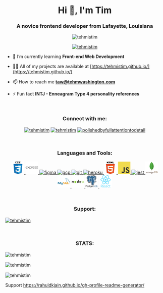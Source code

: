 
<h1 align="center">Hi 👋, I'm Tim</h1>
<h3 align="center">A novice frontend developer from Lafayette, Louisiana</h3>

<p align="center"> <img src="https://komarev.com/ghpvc/?username=tehmistim&label=Profile%20views&color=0e75b6&style=flat" alt="tehmistim" /> </p>

<p align="center"> <a href="https://github.com/ryo-ma/github-profile-trophy"><img src="https://github-profile-trophy.vercel.app/?username=tehmistim" alt="tehmistim" /></a> </p>

- 🌱 I’m currently learning **Front-end Web Development**

- 👨‍💻 All of my projects are available at [https://tehmistim.github.io/](https://tehmistim.github.io/)

- 📫 How to reach me **taw@tehmwashington.com**

- ⚡ Fun fact **INTJ - Enneagram Type 4 personality references**
<br>
<h3 align="center">Connect with me:</h3>
<p align="center">
<a href="https://linkedin.com/in/tehmistim" target="blank"><img align="center" src="https://raw.githubusercontent.com/rahuldkjain/github-profile-readme-generator/master/src/images/icons/Social/linked-in-alt.svg" alt="tehmistim" height="30" width="40" /></a>
<a href="https://fb.com/tehmistim" target="blank"><img align="center" src="https://raw.githubusercontent.com/rahuldkjain/github-profile-readme-generator/master/src/images/icons/Social/facebook.svg" alt="tehmistim" height="30" width="40" /></a>
<a href="https://www.youtube.com/c/polishedbyfullattentiontodetail" target="blank"><img align="center" src="https://raw.githubusercontent.com/rahuldkjain/github-profile-readme-generator/master/src/images/icons/Social/youtube.svg" alt="polishedbyfullattentiontodetail" height="30" width="40" /></a>
</p>
<br>
<h3 align="center">Languages and Tools:</h3>
<p align="center"> <a href="https://www.w3schools.com/css/" target="_blank" rel="noreferrer"> <img src="https://raw.githubusercontent.com/devicons/devicon/master/icons/css3/css3-original-wordmark.svg" alt="css3" width="40" height="40"/> </a> <a href="https://expressjs.com" target="_blank" rel="noreferrer"> <img src="https://raw.githubusercontent.com/devicons/devicon/master/icons/express/express-original-wordmark.svg" alt="express" width="40" height="40"/> </a> <a href="https://www.figma.com/" target="_blank" rel="noreferrer"> <img src="https://www.vectorlogo.zone/logos/figma/figma-icon.svg" alt="figma" width="40" height="40"/> </a> <a href="https://cloud.google.com" target="_blank" rel="noreferrer"> <img src="https://www.vectorlogo.zone/logos/google_cloud/google_cloud-icon.svg" alt="gcp" width="40" height="40"/> </a> <a href="https://git-scm.com/" target="_blank" rel="noreferrer"> <img src="https://www.vectorlogo.zone/logos/git-scm/git-scm-icon.svg" alt="git" width="40" height="40"/> </a> <a href="https://heroku.com" target="_blank" rel="noreferrer"> <img src="https://www.vectorlogo.zone/logos/heroku/heroku-icon.svg" alt="heroku" width="40" height="40"/> </a> <a href="https://www.w3.org/html/" target="_blank" rel="noreferrer"> <img src="https://raw.githubusercontent.com/devicons/devicon/master/icons/html5/html5-original-wordmark.svg" alt="html5" width="40" height="40"/> </a> <a href="https://developer.mozilla.org/en-US/docs/Web/JavaScript" target="_blank" rel="noreferrer"> <img src="https://raw.githubusercontent.com/devicons/devicon/master/icons/javascript/javascript-original.svg" alt="javascript" width="40" height="40"/> </a> <a href="https://jestjs.io" target="_blank" rel="noreferrer"> <img src="https://www.vectorlogo.zone/logos/jestjsio/jestjsio-icon.svg" alt="jest" width="40" height="40"/> </a> <a href="https://www.mongodb.com/" target="_blank" rel="noreferrer"> <img src="https://raw.githubusercontent.com/devicons/devicon/master/icons/mongodb/mongodb-original-wordmark.svg" alt="mongodb" width="40" height="40"/> </a> <a href="https://www.mysql.com/" target="_blank" rel="noreferrer"> <img src="https://raw.githubusercontent.com/devicons/devicon/master/icons/mysql/mysql-original-wordmark.svg" alt="mysql" width="40" height="40"/> </a> <a href="https://nodejs.org" target="_blank" rel="noreferrer"> <img src="https://raw.githubusercontent.com/devicons/devicon/master/icons/nodejs/nodejs-original-wordmark.svg" alt="nodejs" width="40" height="40"/> </a> <a href="https://www.postgresql.org" target="_blank" rel="noreferrer"> <img src="https://raw.githubusercontent.com/devicons/devicon/master/icons/postgresql/postgresql-original-wordmark.svg" alt="postgresql" width="40" height="40"/> </a> <a href="https://reactjs.org/" target="_blank" rel="noreferrer"> <img src="https://raw.githubusercontent.com/devicons/devicon/master/icons/react/react-original-wordmark.svg" alt="react" width="40" height="40"/> </a> </p>
<br>
<h3 align="Center">Support:</h3>
<p>
<a href="https://www.buymeacoffee.com/tehmistim"> <img align="center" src="https://cdn.buymeacoffee.com/buttons/v2/default-yellow.png" height="50" width="210" alt="tehmistim" /></a></p>
<br>
<h3 align="Center">STATS:</h3>
<p>
<img align="center" src="https://github-readme-stats.vercel.app/api/top-langs?username=tehmistim&show_icons=true&locale=en&layout=compact" alt="tehmistim" /></p>
<p>
<img align="center" src="https://github-readme-stats.vercel.app/api?username=tehmistim&show_icons=true&locale=en" alt="tehmistim" /></p>
<p>
<img align="center" src="https://github-readme-streak-stats.herokuapp.com/?user=tehmistim&" alt="tehmistim" /></p>


Support https://rahuldkjain.github.io/gh-profile-readme-generator/
